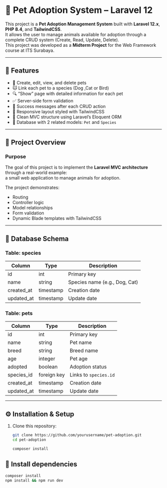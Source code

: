 # 🐾 Pet Adoption System – Laravel 12

This project is a **Pet Adoption Management System** built with **Laravel 12.x**, **PHP 8.4**, and **TailwindCSS**.  
It allows the user to manage animals available for adoption through a complete CRUD system (Create, Read, Update, Delete).  
This project was developed as a **Midterm Project** for the Web Framework course at ITS Surabaya.

---

## 🚀 Features

-   🐶 Create, edit, view, and delete pets
-   🐱 Link each pet to a species (Dog ,Cat or Bird)
-   🔍 “Show” page with detailed information for each pet
-   ✅ Server-side form validation
-   📨 Success messages after each CRUD action
-   🎨 Responsive layout styled with TailwindCSS
-   🧩 Clean MVC structure using Laravel’s Eloquent ORM
-   💾 Database with 2 related models: `Pet` and `Species`

---

## 🧠 Project Overview

### Purpose

The goal of this project is to implement the **Laravel MVC architecture** through a real-world example:  
a small web application to manage animals for adoption.

The project demonstrates:

-   Routing
-   Controller logic
-   Model relationships
-   Form validation
-   Dynamic Blade templates with TailwindCSS

---

## 🧱 Database Schema

### **Table: species**

| Column     | Type      | Description                   |
| ---------- | --------- | ----------------------------- |
| id         | int       | Primary key                   |
| name       | string    | Species name (e.g., Dog, Cat) |
| created_at | timestamp | Creation date                 |
| updated_at | timestamp | Update date                   |

### **Table: pets**

| Column     | Type        | Description           |
| ---------- | ----------- | --------------------- |
| id         | int         | Primary key           |
| name       | string      | Pet name              |
| breed      | string      | Breed name            |
| age        | integer     | Pet age               |
| adopted    | boolean     | Adoption status       |
| species_id | foreign key | Links to `species.id` |
| created_at | timestamp   | Creation date         |
| updated_at | timestamp   | Update date           |

---

## ⚙️ Installation & Setup

1. Clone this repository:

    ```bash
    git clone https://github.com/yourusername/pet-adoption.git
    cd pet-adoption

    composer install
    ```

## 🧩 Install dependencies

```bash
composer install
npm install && npm run dev

```
